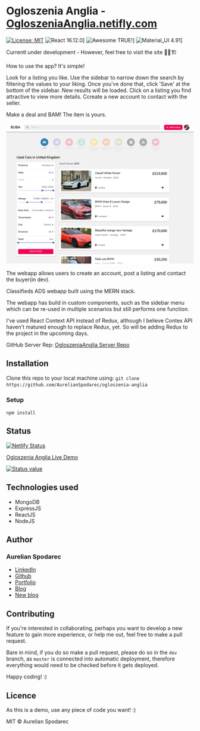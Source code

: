 # Ogloszenia Anglia - [OgloszeniaAnglia.netifly.com](https://ogloszenianglia.netlify.com/cars)

[![License: MIT](https://img.shields.io/badge/License-MIT-yellow.svg)](https://opensource.org/licenses/MIT) ![React 16.12.0](https://img.shields.io/badge/React-16.12.0-red.svg)] ![Awesome TRUE!](https://img.shields.io/badge/Awesome-TRUE!-brightgreen.svg)] ![Material_UI 4.91](https://img.shields.io/badge/Material_UI-4.91-yellow.svg)]

Currentl under development - However, feel free to visit the site 🚧👷🏗️

How to use the app? It's simple!

Look for a listing you like. Use the sidebar to narrow down the search by filtering the values to your liking.
Once you've done that, click 'Save' at the bottom of the sidebar. New results will be loaded.
Click on a listing you find attractive to view more details.
Ccreate a new account to contact with the seller. 

Make a deal and BAM! The item is yours.

![Product Teaser](./github/images/car-page-dashboard.png)

The webapp allows users to create an account, post a listing and contact the buyer(in dev). 

Classifieds ADS webapp built using the MERN stack. 

The webapp has build in custom components, such as the sidebar menu which can be re-used in multiple scenarios but still performs one function.

I've used React Context API instead of Redux, although I believe Contex API haven't matured enough to replace Redux, yet. So will be adding Redux to the project in the upcoming days.

GitHub Server Rep: [OgloszeniaAnglia Server Repo](https://github.com/AurelianSpodarec/ogloszenia-anglia-server)

## Installation

Clone this repo to your local machine using: `git clone https://github.com/AurelianSpodarec/ogloszenia-anglia`

### Setup

```
npm install
```

## Status
[![Netlify Status](https://api.netlify.com/api/v1/badges/1429779c-474c-4cbf-95cd-7c348d6a71b1/deploy-status)](https://app.netlify.com/sites/ogloszenianglia/deploys)

[Ogloszenia Anglia Live Demo](https://ogloszenianglia.netlify.com/cars)

[![Status value](https://img.shields.io/badge/Status-value-brightgreen.svg)](https://api.netlify.com/api/v1/badges/1429779c-474c-4cbf-95cd-7c348d6a71b1/deploy-status)

## Technologies used
* MongoDB
* ExpressJS
* ReactJS
* NodeJS

## Author

### Aurelian Spodarec
- [LinkedIn](https://www.linkedin.com/in/aurelianspodarec/)
- [Github](https://github.com/AurelianSpodarec)
- [Portfolio](http://aurelianspodarec.co.uk/)
- [Blog](http://lovetocode.com/)
- [New blog](https://creativeprogrammer.io/)

## Contributing
If you're interested in collaborating, perhaps you want to develop a new feature to gain more experience, or help me out, feel free to make a pull request. 

Bare in mind, if you do so make a pull request, please do so in the `dev` branch, as `master` is connected into automatic deployment, therefore everything would need to be checked before it gets deployed.

Happy coding! :)

## Licence
As this is a demo, use any piece of code you want! :)

MIT © Aurelian Spodarec